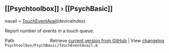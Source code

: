 ## [[Psychtoolbox]] &#8250; [[PsychBasic]]

navail = [TouchEventAvail](TouchEventAvail)(deviceIndex)  
  
Report number of events in a touch queue.  
  




<div class="code_header" style="text-align:right;">
  <span style="float:left;">Path&nbsp;&nbsp;</span> <span class="counter">Retrieve <a href=
  "https://raw.github.com/Psychtoolbox-3/Psychtoolbox-3/beta/Psychtoolbox/PsychBasic/TouchEventAvail.m">current version from GitHub</a> | View <a href=
  "https://github.com/Psychtoolbox-3/Psychtoolbox-3/commits/beta/Psychtoolbox/PsychBasic/TouchEventAvail.m">changelog</a></span>
</div>
<div class="code">
  <code>Psychtoolbox/PsychBasic/TouchEventAvail.m</code>
</div>


